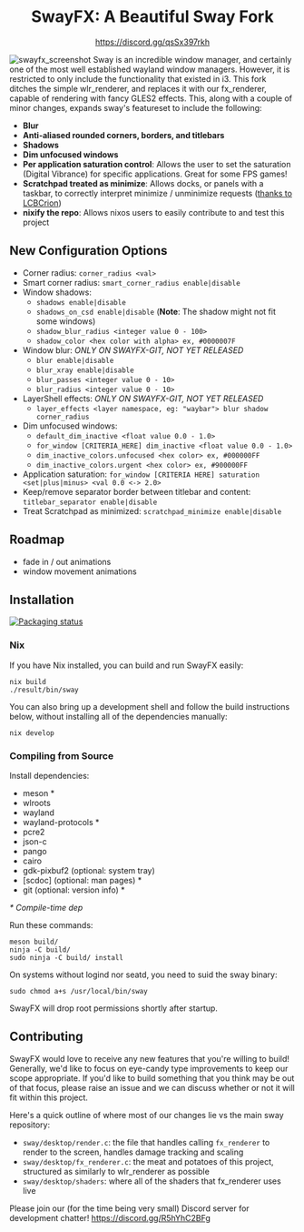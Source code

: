 <div align = center>

# SwayFX: A Beautiful Sway Fork

https://discord.gg/qsSx397rkh

</div>

![swayfx_screenshot](assets/swayfx_screenshot.jpg)
Sway is an incredible window manager, and certainly one of the most well established wayland window managers. However, it is restricted to only include the functionality that existed in i3. This fork ditches the simple wlr_renderer, and replaces it with our fx_renderer, capable of rendering with fancy GLES2 effects. This, along with a couple of minor changes, expands sway's featureset to include the following:

+ **Blur**
+ **Anti-aliased rounded corners, borders, and titlebars**
+ **Shadows**
+ **Dim unfocused windows**
+ **Per application saturation control**: Allows the user to set the saturation (Digital Vibrance) for specific applications. Great for some FPS games!
+ **Scratchpad treated as minimize**: Allows docks, or panels with a taskbar, to correctly interpret minimize / unminimize requests ([thanks to LCBCrion](https://github.com/swaywm/sway/issues/6457))
+ **nixify the repo**: Allows nixos users to easily contribute to and test this project

## New Configuration Options

+ Corner radius: `corner_radius <val>`
+ Smart corner radius: `smart_corner_radius enable|disable`
+ Window shadows:
    - `shadows enable|disable`
    - `shadows_on_csd enable|disable` (**Note**: The shadow might not fit some windows)
    - `shadow_blur_radius <integer value 0 - 100>`
    - `shadow_color <hex color with alpha> ex, #0000007F`
+ Window blur: *ONLY ON SWAYFX-GIT, NOT YET RELEASED*
    - `blur enable|disable`
    - `blur_xray enable|disable`
    - `blur_passes <integer value 0 - 10>`
    - `blur_radius <integer value 0 - 10>`
+ LayerShell effects: *ONLY ON SWAYFX-GIT, NOT YET RELEASED*
    - `layer_effects <layer namespace, eg: "waybar"> blur shadow corner_radius`
+ Dim unfocused windows:
    - `default_dim_inactive <float value 0.0 - 1.0>`
    - `for_window [CRITERIA_HERE] dim_inactive <float value 0.0 - 1.0>`
    - `dim_inactive_colors.unfocused <hex color> ex, #000000FF`
    - `dim_inactive_colors.urgent <hex color> ex, #900000FF`
+ Application saturation: `for_window [CRITERIA HERE] saturation <set|plus|minus> <val 0.0 <-> 2.0>`
+ Keep/remove separator border between titlebar and content: `titlebar_separator enable|disable`
+ Treat Scratchpad as minimized: `scratchpad_minimize enable|disable`

## Roadmap

+ fade in / out animations
+ window movement animations

## Installation

[![Packaging status](https://repology.org/badge/vertical-allrepos/swayfx.svg)](https://repology.org/project/swayfx/versions)

### Nix

If you have Nix installed, you can build and run SwayFX easily:

```
nix build
./result/bin/sway
```

You can also bring up a development shell and follow the build instructions below, without installing all of the dependencies manually:

```
nix develop
```

### Compiling from Source

Install dependencies:

* meson \*
* wlroots
* wayland
* wayland-protocols \*
* pcre2
* json-c
* pango
* cairo
* gdk-pixbuf2 (optional: system tray)
* [scdoc] (optional: man pages) \*
* git (optional: version info) \*

_\* Compile-time dep_

Run these commands:

    meson build/
    ninja -C build/
    sudo ninja -C build/ install

On systems without logind nor seatd, you need to suid the sway binary:

    sudo chmod a+s /usr/local/bin/sway

SwayFX will drop root permissions shortly after startup.

## Contributing

SwayFX would love to receive any new features that you're willing to build! Generally, we'd like to focus on eye-candy type improvements to keep our scope appropriate. If you'd like to build something that you think may be out of that focus, please raise an issue and we can discuss whether or not it will fit within this project.

Here's a quick outline of where most of our changes lie vs the main sway repository:

+ `sway/desktop/render.c`: the file that handles calling `fx_renderer` to render to the screen, handles damage tracking and scaling
+ `sway/desktop/fx_renderer.c`: the meat and potatoes of this project, structured as similarly to wlr_renderer as possible
+ `sway/desktop/shaders`: where all of the shaders that fx_renderer uses live

Please join our (for the time being very small) Discord server for development chatter! https://discord.gg/R5hYhC2BFg
